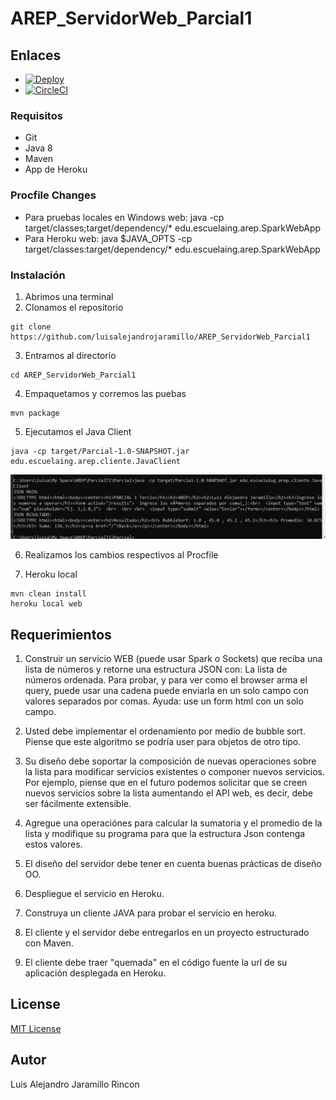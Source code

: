# AREP_ServidorWeb_Parcial1

## Enlaces

* [![Deploy](https://www.herokucdn.com/deploy/button.svg)](https://arepparcialbs.herokuapp.com/)
* [![CircleCI](https://circleci.com/gh/luisalejandrojaramillo/AREP_SparkWebApp_Lab02.svg?style=svg)](https://circleci.com/gh/luisalejandrojaramillo/AREP_SparkWebApp_Lab02)

### Requisitos
* Git
* Java 8
* Maven
* App de Heroku 

### Procfile Changes
* Para pruebas locales en Windows
web: java -cp target/classes;target/dependency/* edu.escuelaing.arep.SparkWebApp
* Para Heroku
web: java  $JAVA_OPTS -cp target/classes:target/dependency/* edu.escuelaing.arep.SparkWebApp

### Instalación
1. Abrimos una terminal
2. Clonamos el repositorio
```
git clone https://github.com/luisalejandrojaramillo/AREP_ServidorWeb_Parcial1
```
3. Entramos al directorio
```
cd AREP_ServidorWeb_Parcial1
```
4. Empaquetamos y corremos las puebas
```
mvn package
```
5. Ejecutamos el Java Client
```
java -cp target/Parcial-1.0-SNAPSHOT.jar edu.escuelaing.arep.cliente.JavaClient
```
![JavaClient](/img/javac.PNG)

6. Realizamos los cambios respectivos al Procfile

7. Heroku local
```
mvn clean install
heroku local web
```

## Requerimientos

1. Construir un servicio WEB (puede usar Spark o Sockets) que reciba una lista de números y retorne una estructura JSON con: La lista de números ordenada. Para probar, y para ver como el browser arma el query, puede usar una cadena puede enviarla en un solo campo con valores separados por comas. Ayuda: use un form html con un solo campo.

2. Usted debe implementar el ordenamiento por medio de bubble sort. Piense que este algoritmo se podría user para objetos de otro tipo.

3. Su diseño debe soportar la composición de nuevas operaciones sobre la lista para modificar servicios existentes o componer nuevos servicios. Por ejemplo, piense que en el futuro podemos solicitar que se creen nuevos servicios sobre la lista aumentando el API web, es decir,  debe ser fácilmente extensible.

4. Agregue una operaciónes para calcular la sumatoria  y el promedio de la lista y modifique su programa para que la estructura Json contenga estos valores.

5. El diseño del servidor debe tener en cuenta buenas prácticas de diseño OO.

6. Despliegue el servicio en Heroku.

7. Construya un cliente JAVA para probar el servicio en heroku.

8. El cliente y el servidor debe entregarlos en un proyecto estructurado con Maven.

9. El cliente debe traer "quemada" en el código fuente la url de su aplicación desplegada en Heroku.

## License
[MIT License ](/LICENSE)
## Autor
Luis Alejandro Jaramillo Rincon
